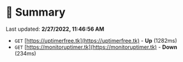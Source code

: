 # 📖 Summary
Last updated: **2/27/2022, 11:46:56 AM**

- `GET` [https://uptimerfree.tk](https://uptimerfree.tk) - **Up** (1282ms)
- `GET` [https://monitoruptimer.tk](https://monitoruptimer.tk) - **Down** (234ms)
